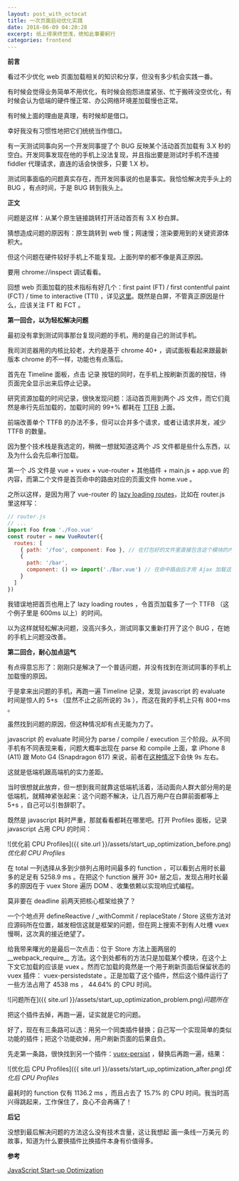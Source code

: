 ```yaml
---
layout: post_with_octocat
title: 一次页面启动优化实践
date: 2018-06-09 04:20:28
excerpt: 纸上得来终觉浅，绝知此事要躬行
categories: frontend
---
```


**前言**

看过不少优化 web 页面加载相关的知识和分享，但没有多少机会实践一番。

有时候会觉得业务简单不用优化，有时候会抱怨进度紧张、忙于搬砖没空优化，有时候会认为低端的硬件慢正常、办公网络环境差加载慢也正常。

有时候上面的理由是真理，有时候却是借口。

幸好我没有习惯性地把它们统统当作借口。

有一天测试同事向另一个开发同事提了个 BUG 反映某个活动首页加载有 3.X 秒的空白。开发同事发现在他的手机上没法复现，并且指出要是测试时手机不连接 fiddler 代理请求，直连的话会快很多，只要 1.X 秒。

测试同事面临的问题真实存在，而开发同事说的也是事实。我恰恰解决完手头上的 BUG ，有点时间，于是 BUG 转到我头上。

**正文**

问题是这样：从某个原生链接跳转打开活动首页有 3.X 秒白屏。

猜想造成问题的原因有：原生跳转到 web 慢；网速慢；渲染要用到的关键资源体积大。

但这个问题在硬件较好手机上不能复现。上面列举的都不像是真正原因。

要用 chrome://inspect 调试看看。

回想 web 页面加载的技术指标有好几个：first paint (FT) / first contentful paint (FCT) / time to interactive (TTI) ，详见[这里](https://developers.google.com/web/fundamentals/performance/user-centric-performance-metrics)。既然是白屏，不管真正原因是什么，应该关注 FT 和 FCT 。

**第一回合，以为轻松解决问题**

最初没有拿到测试同事那台复现问题的手机，用的是自己的测试手机。

我司浏览器用的内核比较老，大约是基于 chrome 40+ ，调试面板看起来跟最新版本 chrome 的不一样，功能也有点落后。

首先在 Timeline 面板，点击 记录 按钮的同时，在手机上按刷新页面的按钮，待页面完全显示出来后停止记录。

研究资源加载的时间记录，很快发现问题：活动首页用到两个 JS 文件，而它们竟然是串行先后加载的，加载时间的 99+% 都耗在 [TTFB](https://en.wikipedia.org/wiki/Time_to_first_byte) 上面。

前端改善单个 TTFB 的办法不多，但可以合并多个请求，或者让请求并发，减少 TTFB 的数量。

因为整个技术栈是我选定的，稍微一想就知道这两个 JS 文件都是些什么东西，以及为什么会先后串行加载。

第一个 JS 文件是 vue + vuex + vue-router + 其他插件 + main.js + app.vue 的内容，而第二个文件是首页命中的路由对应的页面文件 home.vue 。

之所以这样，是因为用了 vue-router 的 [lazy loading routes](https://router.vuejs.org/guide/advanced/lazy-loading.html#grouping-components-in-the-same-chunk)，比如在 router.js 里这样写：

```javascript
// router.js
// ...
import Foo from './Foo.vue'
const router = new VueRouter({
  routes: [
    { path: '/foo', component: Foo }, // 在打包好的文件里直接包含这个模块的内容
    {
      path: '/bar',
      component: () => import('./Bar.vue') // 在命中路由后才用 Ajax 加载这个模块的内容，需要相应的 webpack/babel 支持
    }
  ]
})
```

我错误地把首页也用上了 lazy loading routes ，令首页加载多了一个 TTFB （这个例子里是 600ms 以上）的时间。

以为这样就轻松解决问题，没高兴多久，测试同事又重新打开了这个 BUG ，在她的手机上问题没改善。

**第二回合，耐心加点运气**

有点得意忘形了：刚刚只是解决了一个普适问题，并没有找到在测试同事的手机上加载慢的原因。

于是拿来出问题的手机，再跑一遍 Timeline 记录，发现 javascript 的 evaluate 时间是惊人的 5+s （显然不止之前所说的 3s ），而这在我的手机上只有 800+ms 。

虽然找到问题的原因，但这种情况却有点无能为力了。

javascript 的 evaluate 时间分为 parse / compile / execution 三个阶段。从不同手机有不同表现来看，问题大概率出现在 parse 和 compile 上面，拿 iPhone 8 (A11) 跟 Moto G4 (Snapdragon 617) 来说，前者在[这种情况](https://medium.com/dev-channel/the-cost-of-javascript-84009f51e99e)下会快 9s 左右。

这就是低端机跟高端机的实力差距。

当时很想就此放弃，但一想到我司就靠这低端机活着，活动面向人群大部分用的是低端机，就精神紧张起来：这个问题不解决，让几百万用户在白屏前面都等上 5+s ，自己可以引咎辞职了。

既然是 javascript 耗时严重，那就看看都耗在哪里吧。打开 Profiles 面板，记录 javascript 占用 CPU 的时间：

![优化前 CPU Profiles]({{ site.url }}/assets/start_up_optimization_before.png)*优化前 CPU Profiles*

在 total 一列选择从多到少排列占用时间最多的 function ，可以看到占用时长最多的足足有 5258.9 ms 。在把这个 function 展开 30+ 层之后，发现占用时长最多的原因在于 vuex Store 遍历 DOM 、收集依赖以实现响应式编程。

莫非要在 deadline 前两天把核心框架给换了？

一个个地点开 defineReactive / _withCommit / replaceState / Store 这些方法对应源码所在位置，越发相信这就是框架的问题，但在网上搜索不到有人吐槽 vuex 慢啊，这次真的接近绝望了。

给我带来曙光的是最后一次点击：位于 Store 方法上面两层的 \_\_webpack_require\_\_ 方法。这个到处都有的方法只是加载某个模块，在这个上下文它加载的应该是 vuex 。然而它加载的竟然是一个用于刷新页面后保留状态的 vuex 插件： vuex-persistedstate 。正是加载了这个插件，然后这个插件运行了一些方法占用了 4538 ms ， 44.64% 的 CPU 时间。

![问题所在]({{ site.url }}/assets/start_up_optimization_problem.png)*问题所在*

把这个插件去掉，再跑一遍，证实就是它的问题。

好了，现在有三条路可以选：用另一个同类插件替换；自己写一个实现简单的类似功能的插件；把这个功能砍掉，用户刷新页面的后果自负。

先走第一条路，很快找到另一个插件：[vuex-persist](https://github.com/championswimmer/vuex-persist) ，替换后再跑一遍，结果：

![优化后 CPU Profiles]({{ site.url }}/assets/start_up_optimization_after.png)*优化后 CPU Profiles*

最耗时的 function 仅有 1136.2 ms ，而且占去了 15.7% 的 CPU 时间。我当时高兴得跳起来，工作保住了，良心不会再痛了！

**后记**

没想到最后解决问题的方法这么没有技术含量，这让我想起 画一条线一万美元 的故事，知道为什么要换插件比换插件本身有价值得多。

**参考**

[JavaScript Start-up Optimization](https://developers.google.com/web/fundamentals/performance/optimizing-content-efficiency/javascript-startup-optimization/#parsecompile)